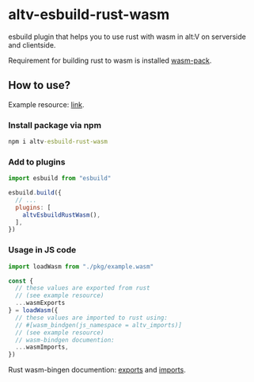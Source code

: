 # altv-esbuild-rust-wasm

esbuild plugin that helps you to use rust with wasm in alt:V on serverside and clientside.

Requirement for building rust to wasm is installed [wasm-pack](https://rustwasm.github.io/docs/wasm-pack).

## How to use?

Example resource: [link](/example/README.md).

### Install package via npm

```cmd
npm i altv-esbuild-rust-wasm
```

### Add to plugins

```js
import esbuild from "esbuild"

esbuild.build({
  // ...
  plugins: [
    altvEsbuildRustWasm(),
  ],
})
```

### Usage in JS code

```js
import loadWasm from "./pkg/example.wasm"

const {
  // these values are exported from rust
  // (see example resource)
  ...wasmExports
} = loadWasm({
  // these values are imported to rust using:
  // #[wasm_bindgen(js_namespace = altv_imports)]
  // (see example resource)
  // wasm-bindgen documention: 
  ...wasmImports, 
})
```

Rust wasm-bingen documention: [exports](https://rustwasm.github.io/docs/wasm-bindgen/reference/attributes/on-rust-exports/index.html) and [imports](https://rustwasm.github.io/docs/wasm-bindgen/reference/attributes/on-js-imports/index.html).
